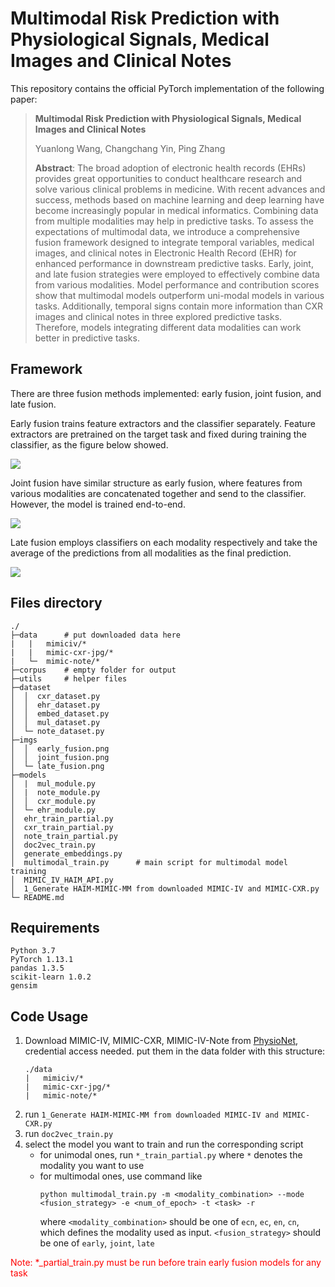 # Multimodal Risk Prediction with Physiological Signals, Medical Images and Clinical Notes

This repository contains the official PyTorch implementation of the following paper:

> **Multimodal Risk Prediction with Physiological Signals, Medical Images and Clinical Notes**
> 
> Yuanlong Wang, Changchang Yin, Ping Zhang
>
> **Abstract**: The broad adoption of electronic health records (EHRs) provides great opportunities to conduct healthcare research and solve various clinical problems in medicine. With recent advances and success, methods based on machine learning and deep learning have become increasingly popular in medical informatics. Combining data from multiple modalities may help in predictive tasks. To assess the expectations of multimodal data, we introduce a comprehensive fusion framework designed to integrate temporal variables, medical images, and clinical notes in  Electronic Health Record (EHR) for enhanced performance in downstream predictive tasks. Early, joint, and late fusion strategies were employed to effectively combine data from various modalities. Model performance and contribution scores show that multimodal models outperform uni-modal models in various tasks. Additionally, temporal signs contain more information than CXR images and clinical notes in three explored predictive tasks. Therefore, models integrating different data modalities can work better in predictive tasks.
>

## Framework

There are three fusion methods implemented: early fusion, joint fusion, and late fusion.

Early fusion trains feature extractors and the classifier separately. Feature extractors are pretrained on the target task and fixed during training the classifier, as the figure below showed.

![](imgs/early_fusion.png)

Joint fusion have similar structure as early fusion, where features from various modalities are concatenated together and send to the classifier. However, the model is trained end-to-end. 

![](imgs/joint_fusion.png)

Late fusion employs classifiers on each modality respectively and take the average of the predictions from all modalities as the final prediction.

![](imgs/late_fusion.png)

## Files directory
```
./
├─data      # put downloaded data here
|   |   mimiciv/*
|   |   mimic-cxr-jpg/*
|   └─  mimic-note/*
├─corpus    # empty folder for output
├─utils     # helper files
├─dataset
│  │  cxr_dataset.py
│  │  ehr_dataset.py
│  │  embed_dataset.py
│  │  mul_dataset.py
│  └─ note_dataset.py
├─imgs
│  │  early_fusion.png
│  │  joint_fusion.png
│  └─ late_fusion.png
├─models
│  |  mul_module.py
│  |  note_module.py
│  │  cxr_module.py
│  └─ ehr_module.py
│  ehr_train_partial.py
│  cxr_train_partial.py
│  note_train_partial.py
│  doc2vec_train.py
│  generate_embeddings.py
│  multimodal_train.py      # main script for multimodal model training 
│  MIMIC_IV_HAIM_API.py
│  1_Generate HAIM-MIMIC-MM from downloaded MIMIC-IV and MIMIC-CXR.py
└─ README.md
```
## Requirements
```
Python 3.7
PyTorch 1.13.1
pandas 1.3.5
scikit-learn 1.0.2
gensim
```
## Code Usage

1. Download MIMIC-IV, MIMIC-CXR, MIMIC-IV-Note from [PhysioNet](https://physionet.org/), credential access needed. put them in the data folder with this structure:
    ```
    ./data
    |   mimiciv/*
    |   mimic-cxr-jpg/*
    |   mimic-note/*
    ```
2. run `1_Generate HAIM-MIMIC-MM from downloaded MIMIC-IV and MIMIC-CXR.py`
3. run `doc2vec_train.py`
4. select the model you want to train and run the corresponding script
   - for unimodal ones, run `*_train_partial.py` where `*` denotes the modality you want to use
   - for multimodal ones, use command like
        ```
        python multimodal_train.py -m <modality_combination> --mode <fusion_strategy> -e <num_of_epoch> -t <task> -r
        ```
        where `<modality_combination>` should be one of `ecn`, `ec`, `en`, `cn`, which defines the modality used as input.
        `<fusion_strategy>` should be one of `early`, `joint`, `late`

<p>
<text style='color:red'>Note: *_partial_train.py must be run before train early fusion models for any task</text>
</p>
